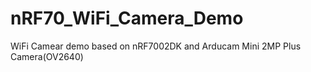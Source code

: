 # nRF70_WiFi_Camera_Demo
WiFi Camear demo based on nRF7002DK and Arducam Mini 2MP Plus Camera(OV2640)
